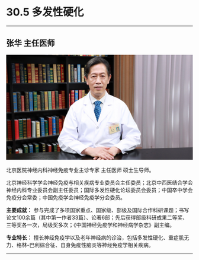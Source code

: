 # 30.5 多发性硬化

---

## 张华 主任医师

![1686479620529](image/c30_005/1686479620529.png)

北京医院神经内科神经免疫专业主诊专家 主任医师 硕士生导师。

北京神经科学学会神经免疫与相关疾病专业委员会主任委员；北京中西医结合学会神经内科专业委员会副主任委员；国际多发性硬化论坛委员会委员；中国卒中学会免疫分会常委；中国免疫学会神经免疫学分会委员。

**主要成就：** 参与完成了多项国家重点、国家级、部级及国际合作科研课题；书写论文100余篇（其中第一作者33篇）、论著6部；先后获得部级科研成果二等奖、三等奖各一次，局级奖多次；《中国神经免疫学和神经病学杂志》副主编。

**专业特长：** 擅长神经免疫学以及老年神经病的诊治，包括多发性硬化、重症肌无力、格林-巴利综合征、自身免疫性脑炎等神经免疫学相关疾病。

---
